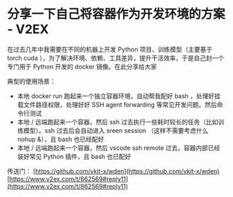 # 分享一下自己将容器作为开发环境的方案 - V2EX
在过去几年中我需要在不同的机器上开发 Python 项目、训练模型（主要基于 torch cuda ），为了解决环境、依赖、工具差异，提升干活效率，于是自己封一个专门用于 Python 开发的 docker 镜像。在此分享给大家

典型的使用场景：

-   本地 docker run 跑起来一个独立容器环境，自动帮我配好 bash ，处理好挂载文件路径权限，处理好好 SSH agent forwarding 等常见开发问题。然后命令行测试
-   本地 / 远端跑起来一个容器，然后 ssh 过去执行一些耗时较长的任务（比如训练模型）。ssh 过去后会自动进入 sreen session （这样不需要考虑什么 nohup &），且 bash 也已经配好
-   本地 / 远端跑起来一个容器，然后 vscode ssh remote 过去，容器内部已经装好常见 Python 插件，且 bash 也已配好

传送门： [https://github.com/vkit-x/wden](https://github.com/vkit-x/wden) 
 [https://www.v2ex.com/t/862569#reply11](https://www.v2ex.com/t/862569#reply11)
